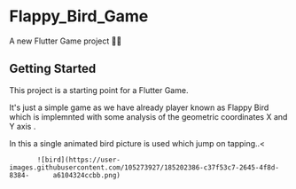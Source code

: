 # Flappy_Bird_Game

A new Flutter Game project 👨‍💻

## Getting Started

This project is a starting point for a Flutter Game.

It's just a simple game as we have already player known as Flappy Bird which is implemnted with some analysis of the geometric  coordinates X and Y axis .

In this a single animated bird picture is used which jump on tapping..<






           ![bird](https://user-images.githubusercontent.com/105273927/185202386-c37f53c7-2645-4f8d-8384-      a6104324ccbb.png)
